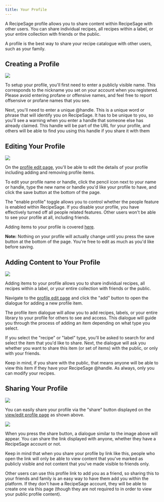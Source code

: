 ```yaml
---
title: Your Profile
---
```


A RecipeSage profile allows you to share content within RecipeSage with other users. You can share individual recipes, all recipes within a label, or your entire collection with friends or the public.

A profile is the best way to share your recipe catalogue with other users, such as your family.

## Creating a Profile

<img className="screenshot" src="/img/people-setup-profile.png"></img>

To setup your profile, you'll first need to enter a publicly visible name. This corresponds to the nickname you set on your account when you registered.
Please avoid entering profane or offensive names, and feel free to report offsensive or profane names that you see.

Next, you'll need to enter a unique @handle. This is a unique word or phrase that will identify you on RecipeSage.
It has to be unique to you, so you'll see a warning when you enter a handle that someone else has already claimed.
This handle will be part of the URL for your profile, and others will be able to find you using this handle if you share it with them

## Editing Your Profile

<img className="screenshot" src="/img/people-edit-profile.png"></img>

On the [profile edit page](https://recipesage.com/#/people/my-profile), you'll be able to edit the details of your profile including adding and removing profile items.

To edit your profile name or handle, click the pencil icon next to your name or handle, type the new name or handle you'd like your profile to have, and click the save button at the bottom of the page.

The "enable profile" toggle allows you to control whether the people feature is enabled within RecipeSage.
If you disable your profile, you have effectively turned off all people related features. Other users won't be able to see your profile at all, including friends.

Adding items to your profile is covered [here](#adding-content-to-your-profile).

**Note:** Nothing on your profile will actually change until you press the save button at the bottom of the page. You're free to edit as much as you'd like before saving.

## Adding Content to Your Profile

<img className="screenshot" src="/img/people-add-profile-item.png"></img>

Adding items to your profile allows you to share individual recipes, all recipes within a label, or your entire collection with friends or the public.

Navigate to the [profile edit page](https://recipesage.com/#/people/my-profile) and click the "add" button to open the dialogue for adding a new profile item.

The profile item dialogue will allow you to add recipes, labels, or your entire library to your profile for others to see and access.
This dialogue will guide you through the process of adding an item depending on what type you select.

If you select the "recipe" or "label" type, you'll be asked to search for and select the item that you'd like to share.
Next, the dialogue will ask you whether you want to share this item (or set of items) with the public, or only with your friends.

Keep in mind, if you share with the public, that means anyone will be able to view this item if they have your RecipeSage @handle.
As always, only you can modify your recipes.

## Sharing Your Profile

<img className="screenshot" src="/img/people-edit-profile.png"></img>

You can easily share your profile via the "share" button displayed on the [view/edit profile page](https://recipesage.com/#/people/my-profile) as shown above.

<img className="screenshot" src="/img/people-share-profile.png"></img>

When you press the share button, a dialogue similar to the image above will appear. You can share the link displayed with anyone, whether they have a RecipeSage account or not.

Keep in mind that when you share your profile by link like this, people who open the link will only be able to view content that you've marked as publicly visible and not content that you've made visible to friends only.

Other users can use this profile link to add you as a friend, so sharing this to your friends and family is an easy way to have them add you within the platform. If they don't have a RecipeSage account, they will be able to create one via this page (though they are not required to in order to view your public profile content).

